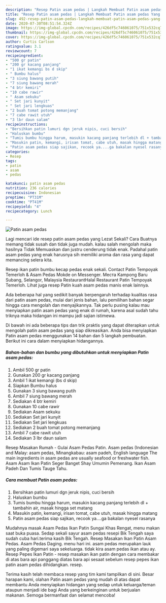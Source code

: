 ```yaml
---
description: "Resep Patin asam pedas | Langkah Membuat Patin asam pedas Yang Enak Dan Lezat"
title: "Resep Patin asam pedas | Langkah Membuat Patin asam pedas Yang Enak Dan Lezat"
slug: 492-resep-patin-asam-pedas-langkah-membuat-patin-asam-pedas-yang-enak-dan-lezat
date: 2020-07-30T08:51:54.324Z
image: https://img-global.cpcdn.com/recipes/426df5c746061075/751x532cq70/patin-asam-pedas-foto-resep-utama.jpg
thumbnail: https://img-global.cpcdn.com/recipes/426df5c746061075/751x532cq70/patin-asam-pedas-foto-resep-utama.jpg
cover: https://img-global.cpcdn.com/recipes/426df5c746061075/751x532cq70/patin-asam-pedas-foto-resep-utama.jpg
author: Curtis Carlson
ratingvalue: 3.1
reviewcount: 7
recipeingredient:
- "500 gr patin"
- "200 gr kacang panjang"
- "1 ikat kemangi bs d skip"
- " Bumbu halus"
- "3 siung bawang putih"
- "7 siung bawang merah"
- "4 btr kemiri"
- "10 cabe rawir"
- " Asam sekuku"
- " Set jari kunyit"
- " Set jari lengkuas"
- "2 buah tomat potong memanjang"
- "7 cabe rawit utuh"
- "3 lbr daun salam"
recipeinstructions:
- "Bersihkan patin lumuri dgn jeruk nipis, cuci bersih"
- "Haluskan bumbu"
- "Tumis bumbu hingga harum, masukin kacang panjang terlebih dl + tambahin air, masak hingga set matang"
- "Masukin patin, kemangi, irisan tomat, cabe utuh, masak hingga matang"
- "Patin asam pedas siap sajikan, recook ya....ga bakalan nyesel rasanya"
categories:
- Resep
tags:
- patin
- asam
- pedas

katakunci: patin asam pedas 
nutrition: 236 calories
recipecuisine: Indonesian
preptime: "PT31M"
cooktime: "PT41M"
recipeyield: "4"
recipecategory: Lunch

---
```



![Patin asam pedas](https://img-global.cpcdn.com/recipes/426df5c746061075/751x532cq70/patin-asam-pedas-foto-resep-utama.jpg)

Lagi mencari ide resep patin asam pedas yang Lezat Sekali? Cara Buatnya memang tidak susah dan tidak juga mudah. kalau salah mengolah maka hasilnya Tidak Memuaskan dan justru cenderung tidak enak. Padahal patin asam pedas yang enak harusnya sih memiliki aroma dan rasa yang dapat memancing selera kita.

Resep ikan patin bumbu kecap pedas enak sekali. Contact Patin Tempoyak Temerloh &amp; Asam Pedas Mokde on Messenger. Места Kampong Baru Subang, Selangor, Malaysia RestaurantHalal Restaurant Patin Tempoyak Temerloh. Lihat juga resep Patin kuah asam pedas manis enak lainnya.

Ada beberapa hal yang sedikit banyak berpengaruh terhadap kualitas rasa dari patin asam pedas, mulai dari jenis bahan, lalu pemilihan bahan segar hingga cara mengolah dan menyajikannya. Tak perlu pusing kalau mau menyiapkan patin asam pedas yang enak di rumah, karena asal sudah tahu triknya maka hidangan ini mampu jadi sajian istimewa.


Di bawah ini ada beberapa tips dan trik praktis yang dapat diterapkan untuk mengolah patin asam pedas yang siap dikreasikan. Anda bisa menyiapkan Patin asam pedas menggunakan 14 bahan dan 5 langkah pembuatan. Berikut ini cara dalam menyiapkan hidangannya.

<!--inarticleads1-->

##### Bahan-bahan dan bumbu yang dibutuhkan untuk menyiapkan Patin asam pedas:

1. Ambil 500 gr patin
1. Gunakan 200 gr kacang panjang
1. Ambil 1 ikat kemangi (bs d skip)
1. Siapkan  Bumbu halus
1. Gunakan 3 siung bawang putih
1. Ambil 7 siung bawang merah
1. Sediakan 4 btr kemiri
1. Gunakan 10 cabe rawir
1. Sediakan  Asam sekuku
1. Sediakan  Set jari kunyit
1. Sediakan  Set jari lengkuas
1. Sediakan 2 buah tomat potong memanjang
1. Ambil 7 cabe rawit utuh
1. Sediakan 3 lbr daun salam


Resep Masakan Rumah - Gulai Asam Pedas Patin. Asam pedas (Indonesian and Malay: asam pedas, Minangkabau: asam padeh, English language The main ingredients in asam pedas are usually seafood or freshwater fish. Asam Asam Ikan Patin Seger Banget Shay Umumin Pemenang. Ikan Asam Padeh Dan Tumis Tauge Tahu. 

<!--inarticleads2-->

##### Cara membuat Patin asam pedas:

1. Bersihkan patin lumuri dgn jeruk nipis, cuci bersih
1. Haluskan bumbu
1. Tumis bumbu hingga harum, masukin kacang panjang terlebih dl + tambahin air, masak hingga set matang
1. Masukin patin, kemangi, irisan tomat, cabe utuh, masak hingga matang
1. Patin asam pedas siap sajikan, recook ya....ga bakalan nyesel rasanya


Mudahnya masak Asam Pedas Ikan Patin Sungai Khas Rengat, menu makan saat buka puasa. Sedap sekali sayur asam pedas resepi Bik Tengah saya sudah cuba hari.terima kasih Bik Tengah. Resep Masakan Ikan Patin Asam Pedas. Asam Pedas Daging. menu hari ini. asam pedas merupakan lauk yang paling digemari saya sekeluarga. tidak kira asam pedas ikan atau ay. Resep Pepes Ikan Patin - resep masakan ikan patin dengan cara membakar di atas bara api panggang diatas bara api sesaat sebelum resep pepes ikan patin asam pedas dihidangkan. resep. 

Terima kasih telah membaca resep yang tim kami tampilkan di sini. Besar harapan kami, olahan Patin asam pedas yang mudah di atas dapat membantu Anda menyiapkan hidangan yang sedap untuk keluarga/teman ataupun menjadi ide bagi Anda yang berkeinginan untuk berjualan makanan. Semoga bermanfaat dan selamat mencoba!
